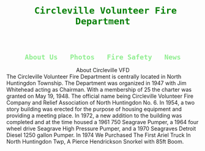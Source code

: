 <!DOCTYPE html>
<center><code style="color: green"> <h1> Circleville Volunteer Fire Department</h1></code></center>
<center><code style="color: lightgreen">
    <h2>About Us   Photos   Fire Safety   News</h2></code></center>
</body>
</html>
<html>
<p>
<center>About Circleville VFD</center>
The Circleville Volunteer Fire Department is centrally located in North Huntingdon Township. The Department was organized in 1947 with Jim Whitehead acting as Chairman. With a membership of 25 the charter was granted on May 19, 1948. The official name being Circleville Volunteer Fire Company and Relief Association of North Huntingdon No. 6. In 1954, a two story building was erected for the purpose of housing equipment and providing a meeting place. In 1972, a new addition to the building was completed and at the time housed a 1961 750 Seagrave Pumper, a 1964 four wheel drive Seagrave High Pressure Pumper, and a 1970 Seagraves Detroit Diesel 1250 gallon Pumper. In 1974 We Purchased The First Ariel Truck In North Huntingdon Twp, A Pierce Hendrickson Snorkel with 85ft Boom.
</p>
</html>
